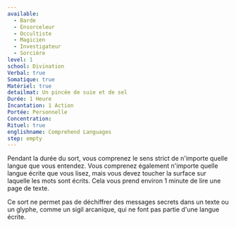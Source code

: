 ```yaml
---
available:
  - Barde
  - Ensorceleur
  - Occultiste
  - Magicien
  - Investigateur
  - Sorcière
level: 1
school: Divination
Verbal: true
Somatique: true
Matériel: true
detailmat: Un pincée de suie et de sel
Durée: 1 Heure
Incantation: 1 Action
Portée: Personnelle
Concentration:
Rituel: true
englishname: Comprehend Languages
step: empty
---
```

Pendant la durée du sort, vous comprenez le sens strict de n'importe quelle langue que vous entendez. Vous comprenez également n'importe quelle langue écrite que vous lisez, mais vous devez toucher la surface sur laquelle les mots sont écrits. Cela vous prend environ 1 minute de lire une page de texte.

Ce sort ne permet pas de déchiffrer des messages secrets dans un texte ou un glyphe, comme un sigil arcanique, qui ne font pas partie d'une langue écrite.
